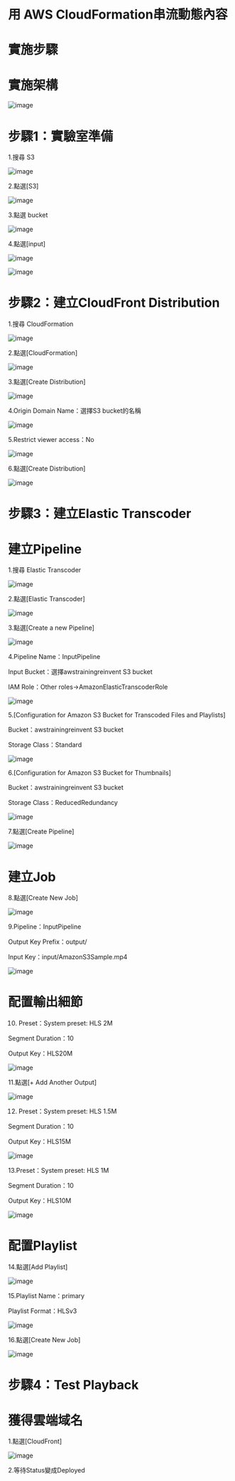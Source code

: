 # 用 AWS CloudFormation串流動態內容

# 實施步驟

# 實施架構

![image](https://user-images.githubusercontent.com/103306835/234769385-024cb114-499d-4e6a-b8f2-4938bf377c8c.png)


# 步驟1：實驗室準備


1.搜尋 S3

![image](https://user-images.githubusercontent.com/103306835/234769416-bc21ea62-27e7-442d-b30a-9f5ce52a152b.png)

2.點選[S3]

![image](https://user-images.githubusercontent.com/103306835/234769437-444ba654-7b34-44af-b562-4c9abe91c4ab.png)

3.點選 bucket

![image](https://user-images.githubusercontent.com/103306835/234769462-2bcecdfe-fcf4-4251-a83a-8871e36d3edf.png)

4.點選[input]

![image](https://user-images.githubusercontent.com/103306835/234769512-3d417226-14a3-4b30-b474-8bc1a5b1c08e.png)

![image](https://user-images.githubusercontent.com/103306835/234769588-f27fbee0-7242-437e-948f-a64da72c9130.png)


# 步驟2：建立CloudFront Distribution


1.搜尋 CloudFormation

![image](https://user-images.githubusercontent.com/103306835/234770368-7b06654e-424c-45f5-aff8-d8302a65f8ef.png)

2.點選[CloudFormation]

![image](https://user-images.githubusercontent.com/103306835/234770404-e89ee38d-8f0c-4dea-82c2-50e2f631d44e.png)

3.點選[Create Distribution]

![image](https://user-images.githubusercontent.com/103306835/234791535-447ec9f6-bc1c-4e81-9d22-cbc81250a552.png)

4.Origin Domain Name：選擇S3 bucket的名稱

![image](https://user-images.githubusercontent.com/103306835/234792979-a93ae4ec-6bc9-4a5c-818c-acf2a921ebd2.png)

5.Restrict viewer access：No

![image](https://user-images.githubusercontent.com/103306835/234792867-5fce2f87-5e71-4096-8c1b-d4e8c07d002e.png)

6.點選[Create Distribution]

![image](https://user-images.githubusercontent.com/103306835/234793357-6bfcd524-2162-4b88-814d-c4ad187d17ce.png)


 # 步驟3：建立Elastic Transcoder
 
# 建立Pipeline

1.搜尋 Elastic Transcoder
 
 ![image](https://user-images.githubusercontent.com/103306835/234793969-b018973f-0e77-453b-acd7-929d3ed61642.png)

2.點選[Elastic Transcoder]
 
 ![image](https://user-images.githubusercontent.com/103306835/234794009-a3bde7f6-bb92-4cff-9ed3-b39facd0d796.png)

3.點選[Create a new Pipeline]

![image](https://user-images.githubusercontent.com/103306835/234794723-4414838b-62db-42ae-8f55-32182e1be3d5.png)

4.Pipeline Name：InputPipeline

Input Bucket：選擇awstrainingreinvent S3 bucket

IAM Role：Other roles->AmazonElasticTranscoderRole

![image](https://user-images.githubusercontent.com/103306835/234795508-bc161717-a8dd-4d50-8438-a38f0aca93cc.png)

5.[Configuration for Amazon S3 Bucket for Transcoded Files and Playlists]

Bucket：awstrainingreinvent S3 bucket

Storage Class：Standard

![image](https://user-images.githubusercontent.com/103306835/234795941-c75c92be-924a-41a7-b53a-482c68f4925e.png)

6.[Configuration for Amazon S3 Bucket for Thumbnails]

Bucket：awstrainingreinvent S3 bucket

Storage Class：ReducedRedundancy

![image](https://user-images.githubusercontent.com/103306835/234796396-372557ab-5ab2-481b-a7ad-b5b835128897.png)

7.點選[Create Pipeline]

![image](https://user-images.githubusercontent.com/103306835/234813823-3cf0a5d7-48d7-4f09-9ee4-d3606ab3df94.png)

# 建立Job

8.點選[Create New Job]

![image](https://user-images.githubusercontent.com/103306835/234814607-f106ce23-9297-4eba-9e9b-c27c71e174fe.png)

9.Pipeline：InputPipeline

Output Key Prefix：output/

Input Key：input/AmazonS3Sample.mp4

![image](https://user-images.githubusercontent.com/103306835/234815249-60c0211e-c63c-455b-b03d-a32b8070b6d1.png)

# 配置輸出細節

10. Preset：System preset: HLS 2M

Segment Duration：10

Output Key：HLS20M

![image](https://user-images.githubusercontent.com/103306835/234816492-a6328b9b-41c9-4314-ae70-b9eec2a99803.png)

11.點選[+ Add Another Output]

![image](https://user-images.githubusercontent.com/103306835/234816983-e3c99dbb-327e-4724-ba88-e6f1c358c1fd.png)

12. Preset：System preset: HLS 1.5M

Segment Duration：10

Output Key：HLS15M

![image](https://user-images.githubusercontent.com/103306835/234817838-3fe718f2-101a-4172-9ca9-cd80da2cd1e8.png)

13.Preset：System preset: HLS 1M

Segment Duration：10

Output Key：HLS10M

![image](https://user-images.githubusercontent.com/103306835/234818232-14d8dbae-50ce-444a-a451-c212beead031.png)

# 配置Playlist

14.點選[Add Playlist]

![image](https://user-images.githubusercontent.com/103306835/234818714-3128afcd-dd35-4ee9-9c8b-63b0a6d40720.png)

15.Playlist Name：primary

Playlist Format：HLSv3

![image](https://user-images.githubusercontent.com/103306835/234819297-53bf445a-52c7-4996-9fa0-f5a24255badc.png)

16.點選[Create New Job]

![image](https://user-images.githubusercontent.com/103306835/234819592-e720f236-6797-4aa7-9ecf-70f98e623cac.png)

# 步驟4：Test Playback

# 獲得雲端域名

1.點選[CloudFront]

![image](https://user-images.githubusercontent.com/103306835/234820716-98e6f0d9-8813-4b8b-ad9e-2c1f1df9ec36.png)

2.等待Status變成Deployed

